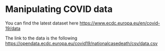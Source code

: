 # Manipulating COVID data

You can find the latest dataset here https://www.ecdc.europa.eu/en/covid-19/data

The link to the data is the following https://opendata.ecdc.europa.eu/covid19/nationalcasedeath/csv/data.csv